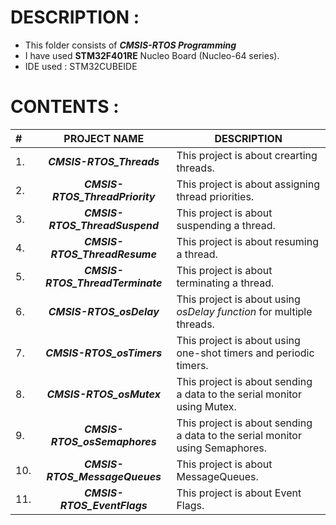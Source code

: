 # DESCRIPTION  :

-  This folder consists of ***CMSIS-RTOS Programming***
-  I have used **STM32F401RE** Nucleo Board (Nucleo-64 series).
-  IDE used : STM32CUBEIDE

# CONTENTS  :

| # |  PROJECT NAME | DESCRIPTION |
| :--- | :------------: | ----------- |
|  1.  |  ***CMSIS-RTOS_Threads***  |  This project is about crearting threads. |
|  2.  |  ***CMSIS-RTOS_ThreadPriority***  |  This project is about assigning thread priorities.  |
|  3.  |  ***CMSIS-RTOS_ThreadSuspend***  |  This project is about suspending a thread.  |
|  4.  |   ***CMSIS-RTOS_ThreadResume***  |  This project is about resuming a thread.  |
|  5.  |  ***CMSIS-RTOS_ThreadTerminate***  |  This project is about terminating a thread.  |
|  6.  |  ***CMSIS-RTOS_osDelay***  |   This project is about using *osDelay function* for multiple threads.  |
|  7.  |  ***CMSIS-RTOS_osTimers***  |  This project is about using one-shot timers and periodic timers.  |
|  8.  |  ***CMSIS-RTOS_osMutex***  |  This project is about sending a data to the serial monitor using Mutex.  |
|  9.  |  ***CMSIS-RTOS_osSemaphores***  |  This project is about sending a data to the serial monitor using Semaphores.  |
|  10.  |  ***CMSIS-RTOS_MessageQueues***  |  This project is about MessageQueues.  |
|  11.  |  ***CMSIS-RTOS_EventFlags***  |  This project is about Event Flags.  |
